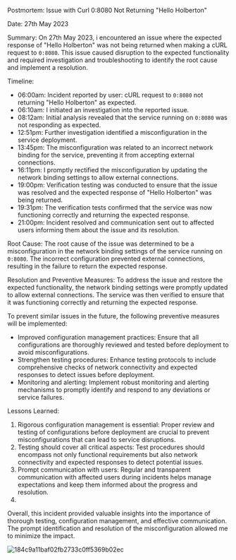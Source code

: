 Postmortem: Issue with Curl 0:8080 Not Returning "Hello Holberton"

Date: 27th May 2023

Summary:
On 27th May 2023, i encountered an issue where the expected response of "Hello Holberton" was not being returned when making a cURL request to `0:8080`. This issue caused disruption to the expected functionality and required investigation and troubleshooting to identify the root cause and implement a resolution.

Timeline:
- 06:00am: Incident reported by user: cURL request to `0:8080` not returning "Hello Holberton" as expected.
- 06:10am: I initiated an investigation into the reported issue.
- 08:12am: Initial analysis revealed that the service running on `0:8080` was not responding as expected.
- 12:51pm: Further investigation identified a misconfiguration in the service deployment.
- 13:45pm: The misconfiguration was related to an incorrect network binding for the service, preventing it from accepting external connections.
- 16:11pm: I promptly rectified the misconfiguration by updating the network binding settings to allow external connections.
- 19:00pm: Verification testing was conducted to ensure that the issue was resolved and the expected response of "Hello Holberton" was being returned.
- 19:31pm: The verification tests confirmed that the service was now functioning correctly and returning the expected response.
- 21:00pm: Incident resolved and communication sent out to affected users informing them about the issue and its resolution.

Root Cause:
The root cause of the issue was determined to be a misconfiguration in the network binding settings of the service running on `0:8080`. The incorrect configuration prevented external connections, resulting in the failure to return the expected response.

Resolution and Preventive Measures:
To address the issue and restore the expected functionality, the network binding settings were promptly updated to allow external connections. The service was then verified to ensure that it was functioning correctly and returning the expected response.

To prevent similar issues in the future, the following preventive measures will be implemented:
- Improved configuration management practices: Ensure that all configurations are thoroughly reviewed and tested before deployment to avoid misconfigurations.
- Strengthen testing procedures: Enhance testing protocols to include comprehensive checks of network connectivity and expected responses to detect issues before deployment.
- Monitoring and alerting: Implement robust monitoring and alerting mechanisms to promptly identify and respond to any deviations or service failures.

Lessons Learned:
1. Rigorous configuration management is essential: Proper review and testing of configurations before deployment are crucial to prevent misconfigurations that can lead to service disruptions.
2. Testing should cover all critical aspects: Test procedures should encompass not only functional requirements but also network connectivity and expected responses to detect potential issues.
3. Prompt communication with users: Regular and transparent communication with affected users during incidents helps manage expectations and keep them informed about the progress and resolution.
4. 
Overall, this incident provided valuable insights into the importance of thorough testing, configuration management, and effective communication. The prompt identification and resolution of the misconfiguration allowed me to minimize the impact.

![184c9a11baf02fb2733c0ff5369b02ec](https://github.com/kash-cpu/alx-system_engineering-devops/assets/71116585/9ad76521-43db-4282-a55a-b8c3fcb2216c)

